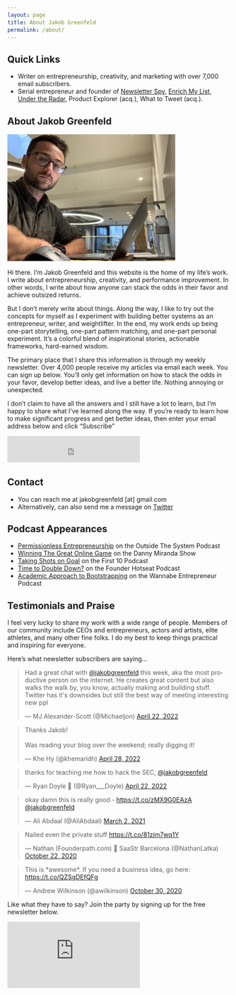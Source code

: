 ```yaml
---
layout: page
title: About Jakob Greenfeld
permalink: /about/
---
```


## Quick Links

- Writer on entrepreneurship, creativity, and marketing with over 7,000 email subscribers.
- Serial entrepreneur and founder of <a href="https://newsletterspy.io">Newsletter Spy</a>, <a href="https://enrichmylist.com">Enrich My List</a>, <a href="https://undertheradar.io">Under the Radar</a>, Product Explorer (acq.), What to Tweet (acq.).

## About Jakob Greenfeld

<img src="/images/jakob_working.png" alt="Jakob Greenfeld" width="380">


Hi there. I’m Jakob Greenfeld and this website is the home of my life’s work. I write about entrepreneurship, creativity, and performance improvement. In other words, I write about how anyone can stack the odds in their favor and achieve outsized returns. 

But I don’t merely write about things. Along the way, I like to try out the concepts for myself as I experiment with building better systems as an entrepreneur, writer, and weightlifter. In the end, my work ends up being one-part storytelling, one-part pattern matching, and one-part personal experiment. It’s a colorful blend of inspirational stories, actionable frameworks, hard-earned wisdom.

The primary place that I share this information is through my weekly newsletter. Over 4,000 people receive my articles via email each week. You can sign up below. You’ll only get information on how to stack the odds in your favor, develop better ideas, and live a better life. Nothing annoying or unexpected.

I don’t claim to have all the answers and I still have a lot to learn, but I’m happy to share what I’ve learned along the way. If you’re ready to learn how to make significant progress and get better ideas, then enter your email address below and click “Subscribe”

<iframe height="60px" src="https://embeds.beehiiv.com/721b7323-23a6-4e64-ad95-364036af2b0b?slim=true" data-test-id="beehiiv-embed" frameborder="0" scrolling="no" style="margin: 0; border-radius: 0px !important; background-color: transparent;"></iframe>

## Contact

- You can reach me at jakobgreenfeld [at] gmail.com
- Alternatively, can also send me a message on <a href="https://twitter.com/jakobgreenfeld">Twitter</a>

## Podcast Appearances

* [Permissionless Entrepreneurship](https://www.podchaser.com/podcasts/outside-the-system-4589076/episodes/5-permissionless-entrepreneurs-141247989) on the Outside The System Podcast
* [Winning The Great Online Game](https://www.podchaser.com/podcasts/the-danny-miranda-podcast-1867523/episodes/208-jakob-greenfeld-winning-th-130399236) on the Danny Miranda Show
* [Taking Shots on Goal](https://www.podchaser.com/podcasts/the-first-10-podcast-1544957/episodes/taking-shots-on-goal-with-jako-129136751) on the First 10 Podcast
* [Time to Double Down?](https://www.podchaser.com/podcasts/talk-to-stefan-founder-hot-sea-1853166/episodes/5-revenue-generating-products-128048054) on the Founder Hotseat Podcast
* [Academic Approach to Bootstrapping](https://www.podchaser.com/podcasts/wannabe-entrepreneur-1894896/episodes/201-interviewing-jakob-about-h-131598501) on the Wannabe Entrepreneur Podcast


## Testimonials and Praise

I feel very lucky to share my work with a wide range of people. Members of our community include CEOs and entrepreneurs, actors and artists, elite athletes, and many other fine folks. I do my best to keep things practical and inspiring for everyone.

Here’s what newsletter subscribers are saying…

<blockquote class="twitter-tweet"><p lang="en" dir="ltr">Had a great chat with <a href="https://twitter.com/jakobgreenfeld?ref_src=twsrc%5Etfw">@jakobgreenfeld</a> this week, aka the most productive person on the internet. He creates great content but also walks the walk by, you know, actually making and building stuff. Twitter has it&#39;s downsides but still the best way of meeting interesting new ppl</p>&mdash; MJ Alexander-Scott (@Michaeljon) <a href="https://twitter.com/Michaeljon/status/1517487068670308358?ref_src=twsrc%5Etfw">April 22, 2022</a></blockquote> <script async src="https://platform.twitter.com/widgets.js" charset="utf-8"></script>

<blockquote class="twitter-tweet" data-conversation="none"><p lang="en" dir="ltr">Thanks Jakob!<br><br>Was reading your blog over the weekend; really digging it!</p>&mdash; Khe Hy (@khemaridh) <a href="https://twitter.com/khemaridh/status/1519698795319070720?ref_src=twsrc%5Etfw">April 28, 2022</a></blockquote> 

<blockquote class="twitter-tweet" data-conversation="none"><p lang="en" dir="ltr">thanks for teaching me how to hack the SEC, <a href="https://twitter.com/jakobgreenfeld?ref_src=twsrc%5Etfw">@jakobgreenfeld</a></p>&mdash; Ryan Doyle 🔮 (@Ryan___Doyle) <a href="https://twitter.com/Ryan___Doyle/status/1517568315618648067?ref_src=twsrc%5Etfw">April 22, 2022</a></blockquote> 

<blockquote class="twitter-tweet"><p lang="en" dir="ltr">okay damn this is really good - <a href="https://t.co/zMX9G0EAzA">https://t.co/zMX9G0EAzA</a> <a href="https://twitter.com/jakobgreenfeld?ref_src=twsrc%5Etfw">@jakobgreenfeld</a></p>&mdash; Ali Abdaal (@AliAbdaal) <a href="https://twitter.com/AliAbdaal/status/1366784294916681734?ref_src=twsrc%5Etfw">March 2, 2021</a></blockquote> 

<blockquote class="twitter-tweet"><p lang="en" dir="ltr">Nailed even the private stuff <a href="https://t.co/81zim7wq1Y">https://t.co/81zim7wq1Y</a></p>&mdash; Nathan (Founderpath.com) 📍 SaaStr Barcelona (@NathanLatka) <a href="https://twitter.com/NathanLatka/status/1319320931001663489?ref_src=twsrc%5Etfw">October 22, 2020</a></blockquote> 

<blockquote class="twitter-tweet"><p lang="en" dir="ltr">This is *awesome*. If you need a business idea, go here: <a href="https://t.co/QZSgDEfQFg">https://t.co/QZSgDEfQFg</a></p>&mdash; Andrew Wilkinson (@awilkinson) <a href="https://twitter.com/awilkinson/status/1322263313095389184?ref_src=twsrc%5Etfw">October 30, 2020</a></blockquote> 


Like what they have to say? Join the party by signing up for the free newsletter below.

<iframe src="https://embeds.beehiiv.com/721b7323-23a6-4e64-ad95-364036af2b0b?slim=true" data-test-id="beehiiv-embed" frameborder="0" scrolling="no" style="margin: 0; border-radius: 0px !important; background-color: transparent;"></iframe>
